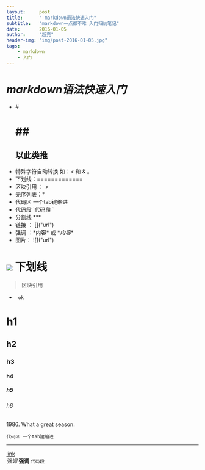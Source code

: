 ```yaml
---
layout:     post
title:      " markdown语法快速入门"
subtitle:   "markdown一点都不难 入门归纳笔记"
date:       2016-01-05
author:     "超亮"
header-img: "img/post-2016-01-05.jpg"
tags:
    - markdown
    - 入门
---
```



# ***markdown语法快速入门***


 -  \# <h1>   \## <h2> 以此类推 
 -  特殊字符自动转换 如：< 和 & 。 
 -   下划线：=============
 - 区块引用  ： \>
 - 无序列表：\*
 - 代码区 一个tab键缩进
 - 代码段  \`代码段 `  
 - 分割线 \***
 - 链接 ： \[]("url")
 - 强调  ：\*内容* 或 \**内容**
 - 图片： \!\[]("url")

![](https://willokkkkkk.github.io/img/post-2016-01-05-1.jpg)
下划线
=============

   
 >  区块引用
 
 *      ok
 
      
# h1
## h2
### h3
#### h4
##### h5
###### h6

1986\. What a great season.

    代码区 一个tab建缩进
   
  ***
  [link](http://example.net/)  
  *强调*
  **强调**
   `代码段 `
 
